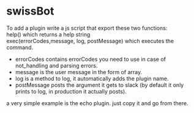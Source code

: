 # swissBot
To add a plugin write a js script that export these two functions:   
  help() which returns a help string  
  exec(errorCodes,message, log, postMessage) which executes the command.
  * errorCodes contains errorCodes you need to use in case of not_handling and parsing errors.   
  *  message is the user message in the form of array.  
  * log is a method to log, it automatically adds the plugin name.   
  * postMessage posts the argument it gets to slack (by default it only prints to log, in production it actually posts).  

a very simple example is the echo plugin. just copy it and go from there.


